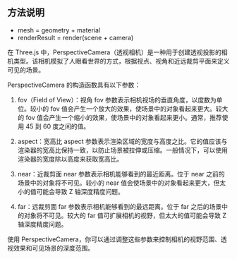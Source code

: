 ## 方法说明
* mesh = geometry + material
* renderResult = render(scene + camera)

在 Three.js 中，PerspectiveCamera（透视相机）是一种用于创建透视投影的相机类型。该相机模拟了人眼看世界的方式，根据视点、视角和近远裁剪平面来定义可见的场景。

PerspectiveCamera 的构造函数具有以下参数：

1. fov（Field of View）：视角
   fov 参数表示相机视场的垂直角度，以度数为单位。较小的 fov 值会产生一个放大的效果，使场景中的对象看起来更大。较大的 fov 值会产生一个缩小的效果，使场景中的对象看起来更小。通常，推荐使用 45 到 60 度之间的值。

2. aspect：宽高比
   aspect 参数表示渲染区域的宽度与高度之比。它的值应该与渲染器的宽高比保持一致，以防止场景被拉伸或压缩。一般情况下，可以使用渲染器的宽度除以高度来获取宽高比。

3. near：近裁剪面
   near 参数表示相机能够看到的最近距离。位于 near 之前的场景中的对象将不可见。较小的 near 值会使场景中的对象看起来更大，但太小的值可能会导致 Z 轴深度精度问题。

4. far：远裁剪面
   far 参数表示相机能够看到的最远距离。位于 far 之后的场景中的对象将不可见。较大的 far 值可扩展相机的视野，但太大的值可能会导致 Z 轴深度精度问题。

使用 PerspectiveCamera，你可以通过调整这些参数来控制相机的视野范围、透视效果和可见场景的深度范围。